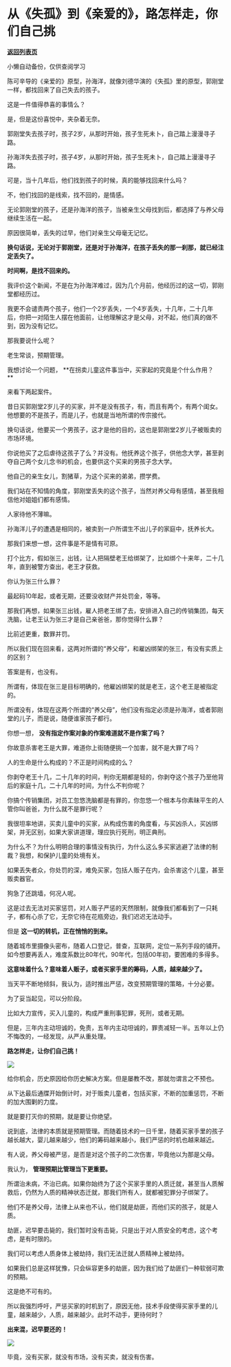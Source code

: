 # 从《失孤》到《亲爱的》，路怎样走，你们自己挑

[**返回列表页**](/gzh/记忆承载)

小懒自动备份，仅供查阅学习

陈可辛导的《亲爱的》原型，孙海洋，就像刘德华演的《失孤》里的原型，郭刚堂一样，都找回来了自己失去的孩子。  

  

这是一件值得恭喜的事情么？  

  

是，但是这份喜悦中，夹杂着无奈。

  

郭刚堂失去孩子时，孩子2岁，从那时开始，孩子生死未卜，自己踏上漫漫寻子路。

  

孙海洋失去孩子时，孩子4岁，从那时开始，孩子生死未卜，自己踏上漫漫寻子路。

  

可是，当十几年后，他们找到孩子的时候，真的能够找回来什么吗？

  

不，他们找回的是线索，找不回的，是情感。

  

无论郭刚堂的孩子，还是孙海洋的孩子，当被亲生父母找到后，都选择了与养父母继续生活在一起。

  

原因很简单，丢失的过早，他们对亲生父母毫无记忆。

  

 **换句话说，无论对于郭刚堂，还是对于孙海洋，在孩子丢失的那一刹那，就已经注定丢失了。**

  

 **时间啊，是找不回来的。**  

  

我评价这个新闻，不是在为孙海洋难过，因为几个月前，他经历过的这一切，郭刚堂都经历过。  

  

我更不会谴责两个孩子，他们一个2岁丢失，一个4岁丢失，十几年，二十几年后，你把一对陌生人摆在他面前，让他理解这才是父母，对不起，他们真的做不到，因为没有记忆。  

  

那我要说什么呢？  

  

老生常谈，预期管理。

  

我想讨论一个问题， **在拐卖儿童这件事当中，买家起的究竟是个什么作用？  
**

  

来看下两起案件。

  

昔日买郭刚堂2岁儿子的买家，并不是没有孩子，有，而且有两个，有两个闺女。他想要的不是孩子，而是儿子，也就是当地所谓的传宗接代。

  

换句话说，他要买一个男孩子，这才是他的目的，这也是郭刚堂2岁儿子被贩卖的市场环境。  

  

你说他买了之后虐待这孩子了么？并没有。他抚养这个孩子，供他念大学，甚至剥夺自己两个女儿念书的机会，也要供这个买来的男孩子念大学。  

  

他自己的亲生女儿，割猪草，为这个买来的弟弟，攒学费。  

  

我们站在不知情的角度，郭刚堂丢失的这个孩子，当然对养父母有感情，甚至我相信他对姐姐们都有感情。  

  

人家待他不薄嘛。

  

孙海洋儿子的遭遇是相同的，被卖到一户所谓生不出儿子的家庭中，抚养长大。

  

那我们来想一想，这件事是不是情有可原。  

  

打个比方，假如张三，出钱，让人把隔壁老王给绑架了，比如绑个十来年，二十几年，直到被警方查出，老王才获救。

  

你认为张三什么罪？

  

最起码10年起，或者无期，还要没收财产并处罚金，等等。

  

那我们再想，如果张三出钱，雇人把老王绑了去，安排进入自己的传销集团，每天洗脑，让老王认为张三才是自己亲爸爸，那你觉得什么罪？  

  

比前述更重，数罪并罚。

  

所以我们现在回来看，这两对所谓的“养父母”，和雇凶绑架的张三，有没有实质上的区别？  

  

答案是有，也没有。  

  

所谓有，体现在张三是目标明确的，他雇凶绑架的就是老王，这个老王是被指定的。

  

所谓没有，体现在这两个所谓的“养父母”，他们没有指定必须是孙海洋，或者郭刚堂的儿子，而是说，随便谁家孩子都行。

  

你想一想， **没有指定作案对象的作案难道就不是作案了吗？**  

  

你故意杀害老王是大罪，难道你上街随便挑一个加害，就不是大罪了吗？

  

人的生命是什么构成的？不正是时间构成的么？  

  

你剥夺老王十几，二十几年的时间，判你无期都是轻的，你剥夺这个孩子乃至他背后的家庭十几，二十几年的时间，为什么不判你呢？  

  

你搞个传销集团，对员工忽悠洗脑都是有罪的，你忽悠一个根本与你素昧平生的人管你叫爸爸，为什么就不是罪行呢？  

  

我很坦率地讲，买卖儿童中的买家，从构成伤害的角度看，与买凶杀人，买凶绑架，并无区别，如果大家讲道理，理应执行死刑，明正典刑。

  

为什么不？为什么明明合理的事情没有执行，为什么这么多买家逃避了法律的制裁？我想，和保护儿童的处境有关。  

  

如果丢失者众，你处罚的深，难免买家，包括人贩子在内，会杀害这个儿童，甚至贩卖器官。  

  

狗急了还跳墙，何况人呢。  

  

这是过去无法对买家惩罚，对人贩子严惩的天然限制，就像我们都看到了一只耗子，都有心杀了它，无奈它待在花瓶旁边，我们迟迟无法动手。  

  

但是 **这一切的转机，正在悄悄的到来。**  

  

随着城市里摄像头密布，随着人口登记，普查，互联网，定位一系列手段的铺开。如今想要再丢人，难度系数比80年代，90年代，包括00年初，要困难的多得多。  

  

 **这意味着什么？意味着人贩子，或者买家手里的筹码，人质，越来越少了。**

  

当天平不断地倾斜，我认为，适时推出严惩，改变预期管理的策略，十分必要。  

  

为了妥当起见，可以分阶段。  

  

比如大力宣传，买入儿童的，构成严重刑事犯罪，死刑，或者无期。

  

但是，三年内主动坦诚的，免责，五年内主动坦诚的，罪责减轻一半。五年以上仍不悔改的，一经发现，从严从重处理。

  

 **路怎样走，让你们自己挑！**

  

![](https://mmbiz.qpic.cn/mmbiz_png/VToK8ByghCj78smCZtB3ic4LftqqliaXsOHkrJMDRibSu2U5DZOoWTHhwhQjrmlQKTjyT4mftQhVicBPtV9UamqbEA/640?wx_fmt=png)

  

给你机会，历史原因给你历史解决方案。但是屡教不改，那就勿谓言之不预也。  

  

从下达最后通牒开始倒计时，对于贩卖儿童者，包括买家，不断的加重惩罚，不断的加大围剿的力度。  

  

就是要打灭你的预期，就是要让你绝望。  

  

说到底，法律的本质就是预期管理。而随着技术的一日千里，随着买家手里的孩子越长越大，婴儿越来越少，他们的筹码越来越小，我们严惩的时机也越来越近。

  

有人说，养父母被严惩，是否是对这个孩子的二次伤害，毕竟他以为那是父母。

  

我认为， **管理预期比管理当下更重要。**

  

所谓治未病，不治已病。如果你始终为了这个买家手里的人质迁就，甚至当人质解救后，仍然为人质的精神状态迁就，那我们所有人，就都被犯罪分子绑架了。  

  

他们不是养父母，法律上从来也不认，他们就是劫匪，而他们买的孩子，就是人质。  

  

劫匪，迟早要击毙的，我们暂时没有击毙，只是出于对人质安全的考虑，这个考虑，是有时限的。  

  

我们可以考虑人质身体上被劫持，我们无法迁就人质精神上被劫持。

  

如果我们总是这样犹豫，只会纵容更多的劫匪，因为我们给了劫匪们一种软弱可欺的预期。

  

这是绝不可有的。

  

所以我强烈呼吁，严惩买家的时机到了，原因无他，技术手段使得买家手里的儿童，越来越少，人质，越来越少。此时不动手，更待何时？  

  

 **出来混，迟早要还的！**

  

**![](https://mmbiz.qpic.cn/mmbiz_jpg/VToK8ByghCj78smCZtB3ic4LftqqliaXsOnj8TvkPmPwMcnuv1hCDcThCykiaFicJqeG1KmO7CRYFNagwUSLYQOpicQ/640?wx_fmt=jpeg)**

  

毕竟，没有买家，就没有市场，没有买卖，就没有伤害。

